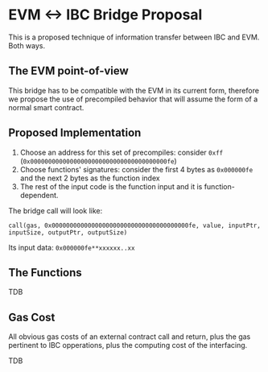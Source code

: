 # EVM <-> IBC Bridge Proposal

This is a proposed technique of information transfer between IBC and EVM. Both ways.

## The EVM point-of-view

This bridge has to be compatible with the EVM in its current form, therefore we propose the use of precompiled behavior that will assume the form of a normal smart contract.

## Proposed Implementation

1. Choose an address for this set of precompiles: consider `0xff` (`0x00000000000000000000000000000000000000fe`)
2. Choose functions' signatures: consider the first 4 bytes as `0x000000fe` and the next 2 bytes as the function index
3. The rest of the input code is the function input and it is function-dependent.

The bridge call will look like:
```
call(gas, 0x00000000000000000000000000000000000000fe, value, inputPtr, inputSize, outputPtr, outputSize)
```
Its input data: `0x000000fe**xxxxxx..xx`


## The Functions

TDB

## Gas Cost

All obvious gas costs of an external contract call and return, plus the gas pertinent to IBC opperations, plus the computing cost of the interfacing.

TDB
